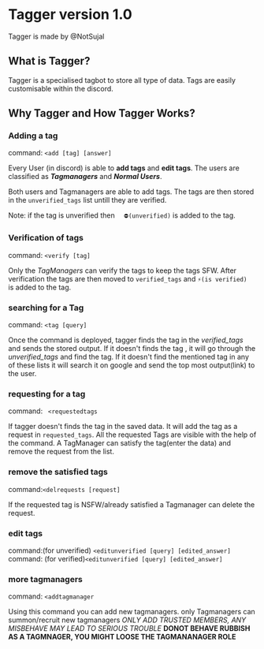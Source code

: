 # Tagger version 1.0

Tagger is made by @NotSujal

## What is Tagger?

Tagger is a specialised tagbot to store all type of data. Tags are easily customisable within the discord.



## Why Tagger and How Tagger Works?

### Adding a tag
command: `<add [tag] [answer]`

Every User (in discord) is able to **add tags** and **edit tags**.
The users are classified as ***Tagmanagers*** and ***Normal Users***.

Both users and Tagmanagers are able to add tags.
The tags are then stored in the `unverified_tags` list untill they are verified. 

Note: if the tag is unverified then `  ⛔(unverified)` is added to the tag.

### Verification of tags
command: `<verify [tag]`

Only the *TagManagers* can verify the tags to keep the tags SFW.
After verification the tags are then moved to `verified_tags` and  `⚡(is verified) ` is added to the tag.

### searching for a Tag
command: `<tag [query]`

Once the command is deployed, tagger finds the tag in the *verified_tags* and sends the stored output.
If it doesn't finds the tag , it will go through the *unverified_tags* and find the tag.
If it doesn't find the mentioned tag in any of these lists it will search it on google and send the top most output(link) to the user.

### requesting for a tag
command: ` <requestedtags`

If tagger doesn't finds the tag in the saved data.
It will add the tag as a request in `requested_tags`.
All the requested Tags are visible with the help of the command.
A TagManager can satisfy the tag(enter the data) and remove the request from the list.

### remove the satisfied tags
command:`<delrequests [request]`

If the requested tag is NSFW/already satisfied a Tagmanager can delete the request.

### edit tags 
command:(for unverified) `<editunverified [query] [edited_answer]`
command: (for  verified)`<editunverified [query] [edited_answer]`

### more tagmanagers
command: `<addtagmanager`

Using this command you can add new tagmanagers.
only Tagmanagers can summon/recruit new tagmanagers
*ONLY ADD TRUSTED MEMBERS, ANY MISBEHAVE MAY LEAD TO SERIOUS TROUBLE*
**DONOT BEHAVE RUBBISH AS A TAGMNAGER, YOU MIGHT LOOSE THE TAGMANANAGER ROLE**
